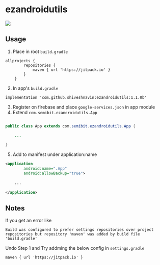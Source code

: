 # ezandroidutils
[![](https://jitpack.io/v/shiveshnavin/ezandroidutils.svg)](https://jitpack.io/#shiveshnavin/ezandroidutils)

## Usage
1. Place in root `build.gradle`
```
allprojects {
		repositories {
			maven { url 'https://jitpack.io' }
		}
	}
```
2. In app's `build.gradle`

```
implementation 'com.github.shiveshnavin:ezandroidutils:1.1.0b'
```
3. Register on firebase and place `google-services.json` in app module
4. Extend `com.semibit.ezandroidutils.App` 
```java

public class App extends com.semibit.ezandroidutils.App {
	
	...

}
```
5. Add to manifest under application:name
```xml
<application
        android:name=".App"
        android:allowBackup="true">
	
	...
	
</application>
```

## Notes
If you get an error like 
```
Build was configured to prefer settings repositories over project repositories but repository 'maven' was added by build file 'build.gradle'
``` 

Undo Step 1 and Try addming the below config in `settings.gradle`
```
maven { url 'https://jitpack.io' }
```
